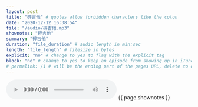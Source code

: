 ```yaml
---
layout: post
title: "碎吉他" # quotes allow forbidden characters like the colon
date: "2020-12-12 16:38:54"
file: "/audio/碎吉他.mp3"
shownotes: "碎吉他"
summary: "碎吉他"
duration: "file_duration" # audio length in min:sec
length: "file_length" # filesize in bytes
explicit: "no" # change to yes to flag with the explicit tag
block: "no" # change to yes to keep an episode from showing up in iTunes
# permalink: /1 # will be the ending part of the pages URL, delete to default to the title
---
```


<audio controls>
<source src="{{site.url}}{{site.baseurl}}{{ page.file }}" type="audio/x-mp3">
Your browser does not support the audio element.
</audio>
{{ page.shownotes }}
